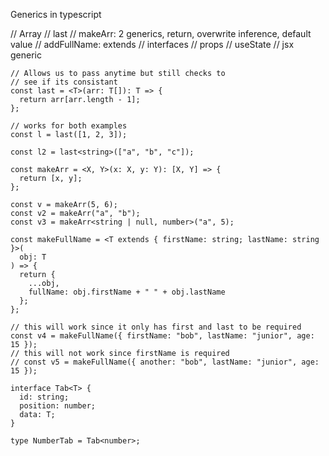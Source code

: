 Generics in typescript

// Array
// last
// makeArr: 2 generics, return, overwrite inference, default value
// addFullName: extends
// interfaces
// props
// useState
// jsx generic

```
// Allows us to pass anytime but still checks to 
// see if its consistant
const last = <T>(arr: T[]): T => {
  return arr[arr.length - 1];
};

// works for both examples
const l = last([1, 2, 3]);

const l2 = last<string>(["a", "b", "c"]);

const makeArr = <X, Y>(x: X, y: Y): [X, Y] => {
  return [x, y];
};

const v = makeArr(5, 6);
const v2 = makeArr("a", "b");
const v3 = makeArr<string | null, number>("a", 5);

const makeFullName = <T extends { firstName: string; lastName: string }>(
  obj: T
) => {
  return {
    ...obj,
    fullName: obj.firstName + " " + obj.lastName
  };
};

// this will work since it only has first and last to be required
const v4 = makeFullName({ firstName: "bob", lastName: "junior", age: 15 });
// this will not work since firstName is required
// const v5 = makeFullName({ another: "bob", lastName: "junior", age: 15 });

interface Tab<T> {
  id: string;
  position: number;
  data: T;
}

type NumberTab = Tab<number>;

```

